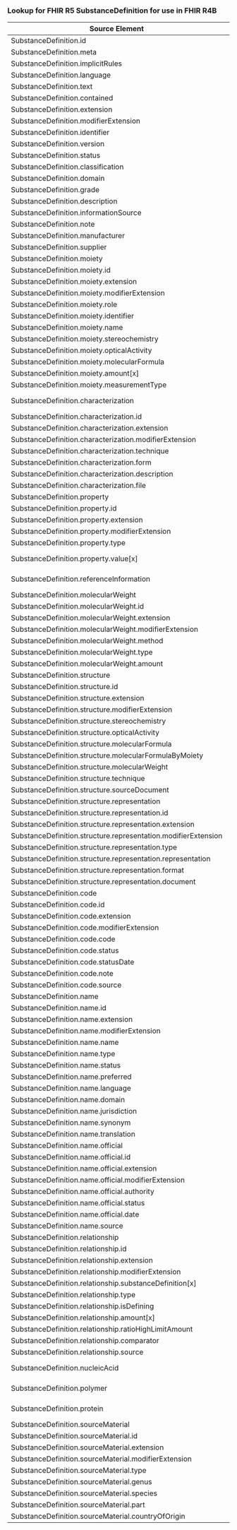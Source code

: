 ### Lookup for FHIR R5 SubstanceDefinition for use in FHIR R4B

| Source Element | Usage | Target |
| -------------- | ----- | ------ |
| SubstanceDefinition.id | UseElementSameName | SubstanceDefinition.id |
| SubstanceDefinition.meta | UseElementSameName | SubstanceDefinition.meta |
| SubstanceDefinition.implicitRules | UseElementSameName | SubstanceDefinition.implicitRules |
| SubstanceDefinition.language | UseElementSameName | SubstanceDefinition.language |
| SubstanceDefinition.text | UseElementSameName | SubstanceDefinition.text |
| SubstanceDefinition.contained | UseElementSameName | SubstanceDefinition.contained |
| SubstanceDefinition.extension | UseElementSameName | SubstanceDefinition.extension |
| SubstanceDefinition.modifierExtension | UseElementSameName | SubstanceDefinition.modifierExtension |
| SubstanceDefinition.identifier | UseElementSameName | SubstanceDefinition.identifier |
| SubstanceDefinition.version | UseElementSameName | SubstanceDefinition.version |
| SubstanceDefinition.status | UseElementSameName | SubstanceDefinition.status |
| SubstanceDefinition.classification | UseElementSameName | SubstanceDefinition.classification |
| SubstanceDefinition.domain | UseElementSameName | SubstanceDefinition.domain |
| SubstanceDefinition.grade | UseElementSameName | SubstanceDefinition.grade |
| SubstanceDefinition.description | UseElementSameName | SubstanceDefinition.description |
| SubstanceDefinition.informationSource | UseElementSameName | SubstanceDefinition.informationSource |
| SubstanceDefinition.note | UseElementSameName | SubstanceDefinition.note |
| SubstanceDefinition.manufacturer | UseElementSameName | SubstanceDefinition.manufacturer |
| SubstanceDefinition.supplier | UseElementSameName | SubstanceDefinition.supplier |
| SubstanceDefinition.moiety | UseElementSameName | SubstanceDefinition.moiety |
| SubstanceDefinition.moiety.id | UseElementSameName | SubstanceDefinition.moiety.id |
| SubstanceDefinition.moiety.extension | UseElementSameName | SubstanceDefinition.moiety.extension |
| SubstanceDefinition.moiety.modifierExtension | UseElementSameName | SubstanceDefinition.moiety.modifierExtension |
| SubstanceDefinition.moiety.role | UseElementSameName | SubstanceDefinition.moiety.role |
| SubstanceDefinition.moiety.identifier | UseElementSameName | SubstanceDefinition.moiety.identifier |
| SubstanceDefinition.moiety.name | UseElementSameName | SubstanceDefinition.moiety.name |
| SubstanceDefinition.moiety.stereochemistry | UseElementSameName | SubstanceDefinition.moiety.stereochemistry |
| SubstanceDefinition.moiety.opticalActivity | UseElementSameName | SubstanceDefinition.moiety.opticalActivity |
| SubstanceDefinition.moiety.molecularFormula | UseElementSameName | SubstanceDefinition.moiety.molecularFormula |
| SubstanceDefinition.moiety.amount[x] | UseElementSameName | SubstanceDefinition.moiety.amount[x] |
| SubstanceDefinition.moiety.measurementType | UseElementSameName | SubstanceDefinition.moiety.measurementType |
| SubstanceDefinition.characterization | UseExtension | http://hl7.org/fhir/5.0/StructureDefinition/extension-SubstanceDefinition.characterization |
| SubstanceDefinition.characterization.id | UseExtensionFromAncestor | - |
| SubstanceDefinition.characterization.extension | UseExtensionFromAncestor | - |
| SubstanceDefinition.characterization.modifierExtension | UseExtensionFromAncestor | - |
| SubstanceDefinition.characterization.technique | UseExtensionFromAncestor | - |
| SubstanceDefinition.characterization.form | UseExtensionFromAncestor | - |
| SubstanceDefinition.characterization.description | UseExtensionFromAncestor | - |
| SubstanceDefinition.characterization.file | UseExtensionFromAncestor | - |
| SubstanceDefinition.property | UseElementSameName | SubstanceDefinition.property |
| SubstanceDefinition.property.id | UseElementSameName | SubstanceDefinition.property.id |
| SubstanceDefinition.property.extension | UseElementSameName | SubstanceDefinition.property.extension |
| SubstanceDefinition.property.modifierExtension | UseElementSameName | SubstanceDefinition.property.modifierExtension |
| SubstanceDefinition.property.type | UseElementSameName | SubstanceDefinition.property.type |
| SubstanceDefinition.property.value[x] | UseExtension | http://hl7.org/fhir/5.0/StructureDefinition/extension-SubstanceDefinition.property.value |
| SubstanceDefinition.referenceInformation | UseExtension | http://hl7.org/fhir/5.0/StructureDefinition/extension-SubstanceDefinition.referenceInformation |
| SubstanceDefinition.molecularWeight | UseElementSameName | SubstanceDefinition.molecularWeight |
| SubstanceDefinition.molecularWeight.id | UseElementSameName | SubstanceDefinition.molecularWeight.id |
| SubstanceDefinition.molecularWeight.extension | UseElementSameName | SubstanceDefinition.molecularWeight.extension |
| SubstanceDefinition.molecularWeight.modifierExtension | UseElementSameName | SubstanceDefinition.molecularWeight.modifierExtension |
| SubstanceDefinition.molecularWeight.method | UseElementSameName | SubstanceDefinition.molecularWeight.method |
| SubstanceDefinition.molecularWeight.type | UseElementSameName | SubstanceDefinition.molecularWeight.type |
| SubstanceDefinition.molecularWeight.amount | UseElementSameName | SubstanceDefinition.molecularWeight.amount |
| SubstanceDefinition.structure | UseElementSameName | SubstanceDefinition.structure |
| SubstanceDefinition.structure.id | UseElementSameName | SubstanceDefinition.structure.id |
| SubstanceDefinition.structure.extension | UseElementSameName | SubstanceDefinition.structure.extension |
| SubstanceDefinition.structure.modifierExtension | UseElementSameName | SubstanceDefinition.structure.modifierExtension |
| SubstanceDefinition.structure.stereochemistry | UseElementSameName | SubstanceDefinition.structure.stereochemistry |
| SubstanceDefinition.structure.opticalActivity | UseElementSameName | SubstanceDefinition.structure.opticalActivity |
| SubstanceDefinition.structure.molecularFormula | UseElementSameName | SubstanceDefinition.structure.molecularFormula |
| SubstanceDefinition.structure.molecularFormulaByMoiety | UseElementSameName | SubstanceDefinition.structure.molecularFormulaByMoiety |
| SubstanceDefinition.structure.molecularWeight | UseElementSameName | SubstanceDefinition.structure.molecularWeight |
| SubstanceDefinition.structure.technique | UseElementSameName | SubstanceDefinition.structure.technique |
| SubstanceDefinition.structure.sourceDocument | UseElementSameName | SubstanceDefinition.structure.sourceDocument |
| SubstanceDefinition.structure.representation | UseElementSameName | SubstanceDefinition.structure.representation |
| SubstanceDefinition.structure.representation.id | UseElementSameName | SubstanceDefinition.structure.representation.id |
| SubstanceDefinition.structure.representation.extension | UseElementSameName | SubstanceDefinition.structure.representation.extension |
| SubstanceDefinition.structure.representation.modifierExtension | UseElementSameName | SubstanceDefinition.structure.representation.modifierExtension |
| SubstanceDefinition.structure.representation.type | UseElementSameName | SubstanceDefinition.structure.representation.type |
| SubstanceDefinition.structure.representation.representation | UseElementSameName | SubstanceDefinition.structure.representation.representation |
| SubstanceDefinition.structure.representation.format | UseElementSameName | SubstanceDefinition.structure.representation.format |
| SubstanceDefinition.structure.representation.document | UseElementSameName | SubstanceDefinition.structure.representation.document |
| SubstanceDefinition.code | UseElementSameName | SubstanceDefinition.code |
| SubstanceDefinition.code.id | UseElementSameName | SubstanceDefinition.code.id |
| SubstanceDefinition.code.extension | UseElementSameName | SubstanceDefinition.code.extension |
| SubstanceDefinition.code.modifierExtension | UseElementSameName | SubstanceDefinition.code.modifierExtension |
| SubstanceDefinition.code.code | UseElementSameName | SubstanceDefinition.code.code |
| SubstanceDefinition.code.status | UseElementSameName | SubstanceDefinition.code.status |
| SubstanceDefinition.code.statusDate | UseElementSameName | SubstanceDefinition.code.statusDate |
| SubstanceDefinition.code.note | UseElementSameName | SubstanceDefinition.code.note |
| SubstanceDefinition.code.source | UseElementSameName | SubstanceDefinition.code.source |
| SubstanceDefinition.name | UseElementSameName | SubstanceDefinition.name |
| SubstanceDefinition.name.id | UseElementSameName | SubstanceDefinition.name.id |
| SubstanceDefinition.name.extension | UseElementSameName | SubstanceDefinition.name.extension |
| SubstanceDefinition.name.modifierExtension | UseElementSameName | SubstanceDefinition.name.modifierExtension |
| SubstanceDefinition.name.name | UseElementSameName | SubstanceDefinition.name.name |
| SubstanceDefinition.name.type | UseElementSameName | SubstanceDefinition.name.type |
| SubstanceDefinition.name.status | UseElementSameName | SubstanceDefinition.name.status |
| SubstanceDefinition.name.preferred | UseElementSameName | SubstanceDefinition.name.preferred |
| SubstanceDefinition.name.language | UseElementSameName | SubstanceDefinition.name.language |
| SubstanceDefinition.name.domain | UseElementSameName | SubstanceDefinition.name.domain |
| SubstanceDefinition.name.jurisdiction | UseElementSameName | SubstanceDefinition.name.jurisdiction |
| SubstanceDefinition.name.synonym | UseElementSameName | SubstanceDefinition.name.synonym |
| SubstanceDefinition.name.translation | UseElementSameName | SubstanceDefinition.name.translation |
| SubstanceDefinition.name.official | UseElementSameName | SubstanceDefinition.name.official |
| SubstanceDefinition.name.official.id | UseElementSameName | SubstanceDefinition.name.official.id |
| SubstanceDefinition.name.official.extension | UseElementSameName | SubstanceDefinition.name.official.extension |
| SubstanceDefinition.name.official.modifierExtension | UseElementSameName | SubstanceDefinition.name.official.modifierExtension |
| SubstanceDefinition.name.official.authority | UseElementSameName | SubstanceDefinition.name.official.authority |
| SubstanceDefinition.name.official.status | UseElementSameName | SubstanceDefinition.name.official.status |
| SubstanceDefinition.name.official.date | UseElementSameName | SubstanceDefinition.name.official.date |
| SubstanceDefinition.name.source | UseElementSameName | SubstanceDefinition.name.source |
| SubstanceDefinition.relationship | UseElementSameName | SubstanceDefinition.relationship |
| SubstanceDefinition.relationship.id | UseElementSameName | SubstanceDefinition.relationship.id |
| SubstanceDefinition.relationship.extension | UseElementSameName | SubstanceDefinition.relationship.extension |
| SubstanceDefinition.relationship.modifierExtension | UseElementSameName | SubstanceDefinition.relationship.modifierExtension |
| SubstanceDefinition.relationship.substanceDefinition[x] | UseElementSameName | SubstanceDefinition.relationship.substanceDefinition[x] |
| SubstanceDefinition.relationship.type | UseElementSameName | SubstanceDefinition.relationship.type |
| SubstanceDefinition.relationship.isDefining | UseElementSameName | SubstanceDefinition.relationship.isDefining |
| SubstanceDefinition.relationship.amount[x] | UseElementSameName | SubstanceDefinition.relationship.amount[x] |
| SubstanceDefinition.relationship.ratioHighLimitAmount | UseElementSameName | SubstanceDefinition.relationship.ratioHighLimitAmount |
| SubstanceDefinition.relationship.comparator | UseElementSameName | SubstanceDefinition.relationship.comparator |
| SubstanceDefinition.relationship.source | UseElementSameName | SubstanceDefinition.relationship.source |
| SubstanceDefinition.nucleicAcid | UseExtension | http://hl7.org/fhir/5.0/StructureDefinition/extension-SubstanceDefinition.nucleicAcid |
| SubstanceDefinition.polymer | UseExtension | http://hl7.org/fhir/5.0/StructureDefinition/extension-SubstanceDefinition.polymer |
| SubstanceDefinition.protein | UseExtension | http://hl7.org/fhir/5.0/StructureDefinition/extension-SubstanceDefinition.protein |
| SubstanceDefinition.sourceMaterial | UseElementSameName | SubstanceDefinition.sourceMaterial |
| SubstanceDefinition.sourceMaterial.id | UseElementSameName | SubstanceDefinition.sourceMaterial.id |
| SubstanceDefinition.sourceMaterial.extension | UseElementSameName | SubstanceDefinition.sourceMaterial.extension |
| SubstanceDefinition.sourceMaterial.modifierExtension | UseElementSameName | SubstanceDefinition.sourceMaterial.modifierExtension |
| SubstanceDefinition.sourceMaterial.type | UseElementSameName | SubstanceDefinition.sourceMaterial.type |
| SubstanceDefinition.sourceMaterial.genus | UseElementSameName | SubstanceDefinition.sourceMaterial.genus |
| SubstanceDefinition.sourceMaterial.species | UseElementSameName | SubstanceDefinition.sourceMaterial.species |
| SubstanceDefinition.sourceMaterial.part | UseElementSameName | SubstanceDefinition.sourceMaterial.part |
| SubstanceDefinition.sourceMaterial.countryOfOrigin | UseElementSameName | SubstanceDefinition.sourceMaterial.countryOfOrigin |
